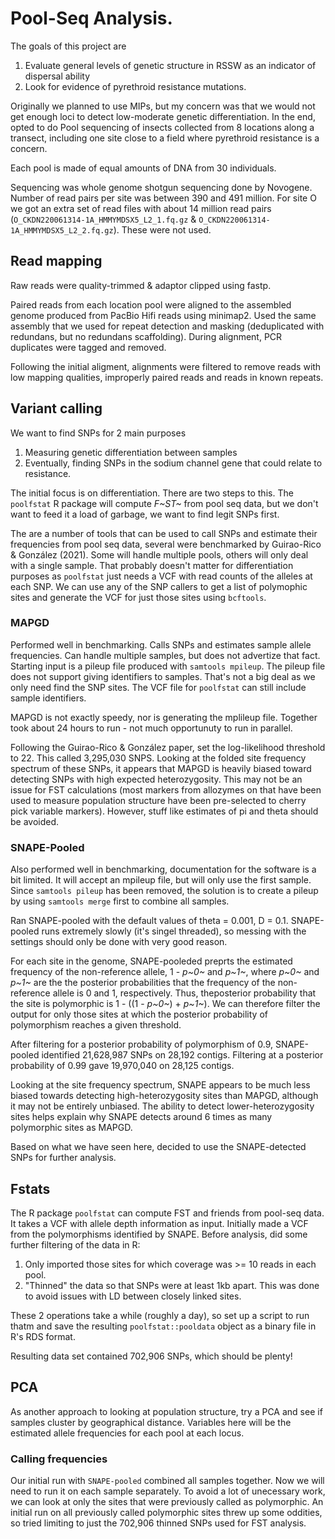 # Pool-Seq Analysis.

The goals of this project are

 1. Evaluate general levels of genetic structure in RSSW as an indicator of dispersal ability
 2. Look for evidence of pyrethroid resistance mutations.
 
Originally we planned to use MIPs, but my concern was that we would not get enough loci to detect low-moderate genetic differentiation. In the end, opted to do Pool sequencing of insects collected from 8 locations along a transect, including one site close to a field where pyrethroid resistance is a concern.

Each pool is made of equal amounts of DNA from 30 individuals.

Sequencing was whole genome shotgun sequencing done by Novogene. Number of read pairs per site was between 390 and 491 million. For site O we got an extra set of read files with about 14 million read pairs (`O_CKDN220061314-1A_HMMYMDSX5_L2_1.fq.gz` & `O_CKDN220061314-1A_HMMYMDSX5_L2_2.fq.gz`). These were not used.


## Read mapping

Raw reads were quality-trimmed & adaptor clipped using fastp.

Paired reads from each location pool were aligned to the assembled genome produced from PacBio Hifi reads using minimap2. Used the same assembly that we used for repeat detection and masking (deduplicated with redundans, but no redundans scaffolding). During alignment, PCR duplicates were tagged and removed.

Following the initial aligment, alignments were filtered to remove reads with low mapping qualities, improperly paired reads and reads in known repeats.


## Variant calling

We want to find SNPs for 2 main purposes

 1. Measuring genetic differentiation between samples
 2. Eventually, finding SNPs in the sodium channel gene that could relate to resistance.
 
The initial focus is on differentiation. There are two steps to this. The `poolfstat` R package will compute *F~ST~* from pool seq data, but we don't want to feed it a load of garbage, we want to find legit SNPs first.

The are a number of tools that can be used to call SNPs and estimate their frequencies from pool seq data, several were benchmarked by Guirao-Rico & González (2021). Some will handle multiple pools, others will only deal with a single sample. That probably doesn't matter for differentiation purposes as `poolfstat` just needs a VCF with read counts of the alleles at each SNP. We can use any of the SNP callers to get a list of polymophic sites and generate the VCF for just those sites using `bcftools`.

### MAPGD

Performed well in benchmarking. Calls SNPs and estimates sample allele frequencies. Can handle multiple samples, but does not advertize that fact. Starting input is a pileup file produced with `samtools mpileup`. The pileup file does not support giving identifiers to samples. That's not a big deal as we only need find the SNP sites. The VCF file for `poolfstat` can still include sample identifiers.

MAPGD is not exactly speedy, nor is generating the mplileup file. Together took about 24 hours to run - not much opportunuty to run in parallel.

Following the Guirao-Rico & González paper, set the log-likelihood threshold to 22. This called 3,295,030 SNPS. Looking at the folded site frequency spectrum of these SNPs, it appears that MAPGD is heavily biased toward detecting SNPs with high expected heterozygosity. This may not be an issue for FST calculations (most markers from allozymes on that have been used to measure population structure have been pre-selected to cherry pick variable markers). However, stuff like estimates of pi and theta should be avoided.

### SNAPE-Pooled

Also performed well in benchmarking, documentation for the software is a bit limited. It will accept an mpileup file, but will only use the first sample. Since `samtools pileup` has been removed, the solution is to create a pileup by using `samtools merge` first to combine all samples.

Ran SNAPE-pooled with the default values of theta =  0.001,  D = 0.1. SNAPE-pooled runs extremely slowly (it's singel threaded), so messing with the settings should only be done with very good reason.

For each site in the genome, SNAPE-pooleded preprts the estimated frequency of the non-reference allele, 1 - *p~0~* and *p~1~*, where *p~0~* and *p~1~* are the the posterior probabilities that the frequency of the non-reference allele is 0 and 1, respectively. Thus, theposterior probability that the site is polymorphic is 1 - ((1 - *p~0~*) + *p~1~*). We can therefore filter the output for only those sites at which the posterior probability of polymorphism reaches a given threshold.

After filtering for a posterior probability of polymorphism of 0.9, SNAPE-pooled identified 21,628,987 SNPs on 28,192 contigs. Filtering at a posterior probability of 0.99 gave 19,970,040 on 28,125 contigs. 

Looking at the site frequency spectrum, SNAPE appears to be much less biased towards detecting high-heterozygosity sites than MAPGD, although it may not be entirely unbiased. The ability to detect lower-heterozygosity sites helps explain why SNAPE detects around 6 times as many polymorphic sites as MAPGD.


Based on what we have seen here, decided to use the SNAPE-detected SNPs for further analysis.

## Fstats

The R package `poolfstat` can compute FST and friends from pool-seq data. It takes a VCF with allele depth information as input. Initially made a VCF from the polymorphisms identified by SNAPE. Before analysis, did some further filtering of the data in R:

 1. Only imported those sites for which coverage was >= 10 reads in each pool.
 2. "Thinned" the data so that SNPs were at least 1kb apart. This was done to avoid issues with LD between closely linked sites.
 
These 2 operations take a while (roughly a day), so set up a script to run thatm and save the resulting `poolfstat::pooldata` object as a binary file in R's RDS format.

Resulting data set contained 702,906 SNPs, which should be plenty! 

## PCA

As another approach to looking at population structure, try a PCA and see if samples cluster by geographical distance. Variables here will be the estimated allele frequencies for each pool at each locus.

### Calling frequencies

Our initial run with `SNAPE-pooled` combined all samples together. Now we will need to run it on each sample separately. To avoid a lot of unecessary work, we can look at only the sites that were previously called as polymorphic. An initial run on all previously called polymorphic sites threw up some oddities, so tried limiting to just the 702,906 thinned SNPs used for FST analysis.


